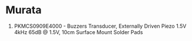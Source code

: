 # Murata

1. PKMCS0909E4000 - Buzzers Transducer, Externally Driven Piezo 1.5V 4kHz 65dB @ 1.5V, 10cm Surface Mount Solder Pads